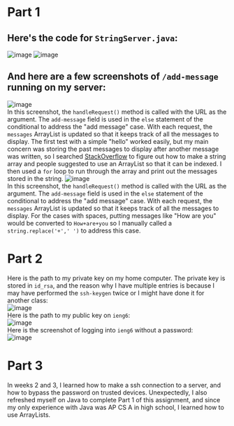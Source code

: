 # Part 1
## Here's the code for `StringServer.java`:  
![image](https://github.com/csmo1112/cse15l-lab-reports/assets/147008706/dd3c1b0d-f073-4624-bc18-8b46133e699f)
![image](https://github.com/csmo1112/cse15l-lab-reports/assets/147008706/dbfa8993-277d-496c-beb7-4d000157e916)  
## And here are a few screenshots of `/add-message` running on my server:  
![image](https://github.com/csmo1112/cse15l-lab-reports/assets/147008706/abf45c2e-53e0-4c61-83b2-dd7705d7daed)  
In this screenshot, the `handleRequest()` method is called with the URL as the argument. The `add-message` field is used in the `else` statement of the conditional to address the "add message" case. With each request, the `messages` ArrayList is updated so that it keeps track of all the messages to display.
The first test with a simple "hello" worked easily, but my main concern was storing the past messages to display after another message was written, so I searched [StackOverflow](https://stackoverflow.com/questions/13395114/how-to-initialize-liststring-object-in-java) to figure out how to make a string array and people suggested to use an ArrayList so that it can be indexed. I then used a `for` loop to run through the array and print out the messages stored in the string.
![image](https://github.com/csmo1112/cse15l-lab-reports/assets/147008706/e6a189b7-5637-429f-9e15-0629de76d296)  
In this screenshot, the `handleRequest()` method is called with the URL as the argument. The `add-message` field is used in the `else` statement of the conditional to address the "add message" case. With each request, the `messages` ArrayList is updated so that it keeps track of all the messages to display. For the cases with spaces, putting messages like "How are you" would be converted to `How+are+you` so I manually called a `string.replace('+',' ')` to address this case.

# Part 2  
Here is the path to my private key on my home computer. The private key is stored in `id_rsa`, and the reason why I have multiple entries is because I may have performed the `ssh-keygen` twice or I might have done it for another class:  
![image](https://github.com/csmo1112/cse15l-lab-reports/assets/147008706/7ff8ecbf-f9ec-47a7-9162-f3a1dc6247fb)  
Here is the path to my public key on `ieng6`:  
![image](https://github.com/csmo1112/cse15l-lab-reports/assets/147008706/4afc26c4-abfe-4e49-bc73-ad3f4eea994d)  
Here is the screenshot of logging into `ieng6` without a password:  
![image](https://github.com/csmo1112/cse15l-lab-reports/assets/147008706/64448e2b-d906-4599-9cd6-409879b1be9d)  

# Part 3
In weeks 2 and 3, I learned how to make a ssh connection to a server, and how to bypass the password on trusted devices. Unexpectedly, I also refreshed myself on Java to complete Part 1 of this assignment, and since my only experience with Java was AP CS A in high school, I learned how to use ArrayLists. 
